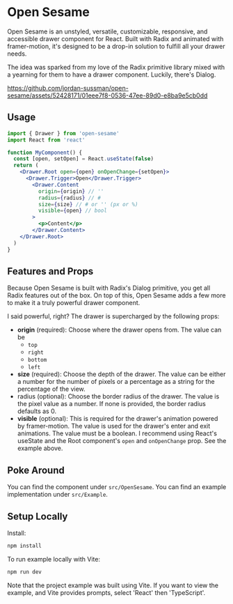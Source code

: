 # Open Sesame
Open Sesame is an unstyled, versatile, customizable, responsive, and accessible drawer component for React. Built with Radix and animated with framer-motion, it's designed to be a drop-in solution to fulfill all your drawer needs.

The idea was sparked from my love of the Radix primitive library mixed
with a yearning for them to have a drawer component. Luckily, there's Dialog.

https://github.com/jordan-sussman/open-sesame/assets/52428171/01eee7f8-0536-47ee-89d0-e8ba9e5cb0dd

## Usage
```jsx
import { Drawer } from 'open-sesame'
import React from 'react'

function MyComponent() {
  const [open, setOpen] = React.useState(false)
  return (
    <Drawer.Root open={open} onOpenChange={setOpen}>
      <Drawer.Trigger>Open</Drawer.Trigger>
        <Drawer.Content
          origin={origin} // ''
          radius={radius} // #
          size={size} // # or '' (px or %)
          visible={open} // bool
        >
          <p>Content</p>
        </Drawer.Content>
    </Drawer.Root>
  )
}
```

## Features and Props
Because Open Sesame is built with Radix's Dialog primitive, you get
all Radix features out of the box. On top of this, Open Sesame adds
a few more to make it a truly powerful drawer component.

I said powerful, right? The drawer is supercharged by the following props:
- **origin** (required): Choose where the drawer opens from. The value can be
  - `top`
  - `right`
  - `bottom`
  - `left`
- **size** (required): Choose the depth of the drawer. The value can be either a
number for the number of pixels or a percentage as a string for the percentage of the view.
- radius (optional): Choose the border radius of the drawer. The value is the pixel value as a number. If none is provided, the border radius defaults
as 0.
- **visible** (optional): This is required for the drawer's animation powered by framer-motion. The value is used for the drawer's enter and exit animations. The value must be a boolean. I recommend using React's useState and the Root component's `open` and `onOpenChange` prop. See the example above.

## Poke Around
You can find the component under `src/OpenSesame`.
You can find an example implementation under `src/Example`.

## Setup Locally
Install:
```bash
npm install
```
To run example locally with Vite:
```bash
npm run dev
```
Note that the project example was built using Vite. If you want to view the example, and Vite provides prompts, select 'React' then 'TypeScript'.
